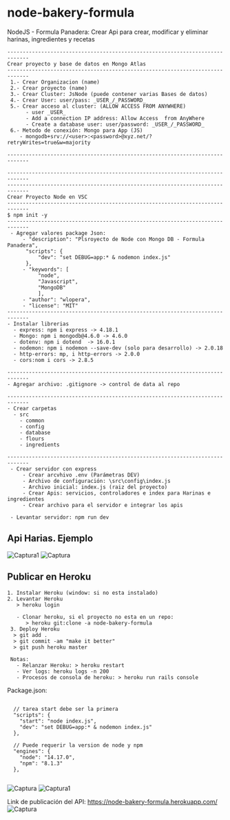 # node-bakery-formula
NodeJS - Formula Panadera: Crear Api para crear, modificar y eliminar harinas, ingredientes y recetas

```
-----------------------------------------------------------------------------
Crear proyecto y base de datos en Mongo Atlas
-----------------------------------------------------------------------------
 1.- Crear Organizacion (name)
 2.- Crear proyecto (name)
 3.- Crear Cluster: JsNode (puede contener varias Bases de datos)
 4.- Crear User: user/pass: _USER_/_PASSWORD_
 5.- Crear acceso al cluster: (ALLOW ACCESS FROM ANYWHERE) 
      - user _USER_
      - Add a connection IP address: Allow Access  from AnyWhere
      - Create a database user: user/password: _USER_/_PASSWORD_
 6.- Metodo de conexión: Mongo para App (JS)
    - mongodb+srv://<user>:<password>@xyz.net/?retryWrites=true&w=majority 

-----------------------------------------------------------------------------

-----------------------------------------------------------------------------
-----------------------------------------------------------------------------
Crear Proyecto Node en VSC 
-----------------------------------------------------------------------------
$ npm init -y
-----------------------------------------------------------------------------
 - Agregar valores package Json:
     - "description": "Plsroyecto de Node con Mongo DB - Formula Panadera",
      "scripts": {
          "dev": "set DEBUG=app:* & nodemon index.js"
      },
     - "keywords": [
          "node",
          "Javascript",
          "MongoDB"
          ],
     - "author": "wlopera",
     - "license": "MIT"
-----------------------------------------------------------------------------
- Instalar librerias
  - express: npm i express -> 4.18.1
  - Mongo: npm i mongodb@4.6.0 -> 4.6.0 
  - dotenv: npm i dotend  -> 16.0.1
  - nodemon: npm i nodemon --save-dev (solo para desarrollo) -> 2.0.18
  - http-errors: mp, i http-errors -> 2.0.0
  - cors:nom i cors -> 2.8.5

-----------------------------------------------------------------------------
- Agregar archivo: .gitignore -> control de data al repo

-----------------------------------------------------------------------------
- Crear carpetas
  - src
    - common
    - config
    - database
    - flours
    - ingredients

-----------------------------------------------------------------------------
 - Crear servidor con express
     - Crear arcvhivo .env (Parámetras DEV)
     - Archivo de configuración: \src\config\index.js
     - Archivo inicial: index.js (raiz del proyecto)
     - Crear Apis: servicios, controladores e index para Harinas e ingredientes
     - Crear archivo para el servidor e integrar los apis

 - Levantar servidor: npm run dev
```

## Api Harias. Ejemplo 
![Captura1](https://user-images.githubusercontent.com/7141537/177805258-6ba2d810-6faa-467a-bd21-8362142820d4.PNG)
![Captura](https://user-images.githubusercontent.com/7141537/177805263-f2f66598-9d59-406f-b474-5337dec30f02.PNG)

## Publicar en Heroku
```
1. Instalar Heroku (window: si no esta instalado)
2. Levantar Heroku
   > heroku login
   
   - Clonar heroku, si el proyecto no esta en un repo: 
      > heroku git:clone -a node-bakery-formula 
 3. Deploy Heroku
  > git add .
  > git commit -am "make it better"
  > git push heroku master
  
 Notas:
   - Relanzar Heroku: > heroku restart
   - Ver logs: heroku logs -n 200
   - Procesos de consola de heroku: > heroku run rails console
```

Package.json:
```

  // tarea start debe ser la primera
  "scripts": {
    "start": "node index.js",
    "dev": "set DEBUG=app:* & nodemon index.js"
  },
  
  // Puede requerir la version de node y npm
  "engines": {
    "node": "14.17.0",
    "npm": "8.1.3"
  },
 
```

![Captura](https://user-images.githubusercontent.com/7141537/177861047-9e5d5381-81b9-4ec5-b95a-46c0594d32b5.PNG)
![Captura1](https://user-images.githubusercontent.com/7141537/177861044-3404f071-6309-44a2-84c7-e88ce08f36a7.PNG)

Link de publicación del API: https://node-bakery-formula.herokuapp.com/
![Captura](https://user-images.githubusercontent.com/7141537/177861388-a0272745-8f8f-4a56-b174-ace9b5fcbcc4.PNG)




